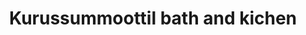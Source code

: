 ---
title: "Kurussummoottil bath and kichen"
url: /thiruvalla/kurussummoottil-bath-and-kichen/
shop: Badezimmer
---